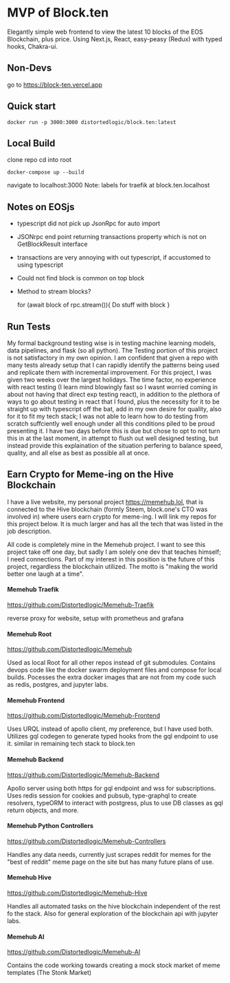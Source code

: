 # MVP of Block.ten

Elegantly simple web frontend to view the latest 10 blocks of the EOS Blockchain, plus price.
Using Next.js, React, easy-peasy (Redux) with typed hooks, Chakra-ui.

## Non-Devs

go to https://block-ten.vercel.app

## Quick start

    docker run -p 3000:3000 distortedlogic/block.ten:latest

## Local Build

clone repo
cd into root

    docker-compose up --build

navigate to localhost:3000
Note: labels for traefik at block.ten.localhost

## Notes on EOSjs

- typescript did not pick up JsonRpc for auto import
- JSONrpc end point returning transactions property which is not on GetBlockResult interface
- transactions are very annoying with out typescript, if accustomed to using typescript
- Could not find block is common on top block
- Method to stream blocks?

    for (await block of rpc.stream()){
        Do stuff with block
    }


## Run Tests

My formal background testing wise is in testing machine learning models, data pipelines, and flask (so all python). The Testing portion of this project is not satisfactory in my own opinion. I am confident that given a repo with many tests already setup that I can rapidly identify the patterns being used and replicate them with incremental improvement. For this project, I was given two weeks over the largest holidays. The time factor, no experience with react testing (I learn mind blowingly fast so I wasnt worried coming in about not having that direct exp testing react), in addition to the plethora of ways to go about testing in react that I found, plus the necessity for it to be straight up with typescript off the bat, add in my own desire for quality, also for it to fit my tech stack; I was not able to learn how to do testing from scratch suffciently well enough under all this conditions piled to be proud presenting it. I have two days before this is due but chose to opt to not turn this in at the last moment, in attempt to flush out well designed testing, but instead provide this explaination of the situation perfering to balance speed, quality, and all else as best as possible all at once.

## Earn Crypto for Meme-ing on the Hive Blockchain

I have a live website, my personal project https://memehub.lol, that is connected to the Hive blockchain (formly Steem, block.one's CTO was involved in) where users earn crypto for meme-ing. I will link my repos for this project below. It is much larger and has all the tech that was listed in the job description.

All code is completely mine in the Memehub project. I want to see this project take off one day, but sadly I am solely one dev that teaches himself; I need connections. Part of my interest in this position is the future of this project, regardless the blockchain utilized. The motto is "making the world better one laugh at a time".

#### Memehub Traefik

https://github.com/Distortedlogic/Memehub-Traefik

reverse proxy for website, setup with prometheus and grafana

#### Memehub Root

https://github.com/Distortedlogic/Memehub

Used as local Root for all other repos instead of git submodules.
Contains devops code like the docker swarm deployment files and compose for local builds.
Pocesses the extra docker images that are not from my code such as redis, postgres, and jupyter labs.

#### Memehub Frontend

https://github.com/Distortedlogic/Memehub-Frontend

Uses URQL instead of apollo client, my preference, but I have used both.
Utilizes gql codegen to generate typed hooks from the gql endpoint to use it.
similar in remaining tech stack to block.ten

#### Memehub Backend

https://github.com/Distortedlogic/Memehub-Backend

Apollo server using both https for gql endpoint and wss for subscriptions.
Uses redis session for cookies and pubsub,
type-graphql to create resolvers,
typeORM to interact with postgress, plus to use DB classes as gql return objects,
and more.

#### Memehub Python Controllers

https://github.com/Distortedlogic/Memehub-Controllers

Handles any data needs,
currently just scrapes reddit for memes for the "best of reddit" meme page on the site
but has many future plans of use.

#### Memehub Hive

https://github.com/Distortedlogic/Memehub-Hive

Handles all automated tasks on the hive blockchain independent of the rest fo the stack.
Also for general exploration of the blockchain api with jupyter labs.

#### Memehub AI

https://github.com/Distortedlogic/Memehub-AI

Contains the code working towards creating a mock stock market of meme templates (The Stonk Market)

